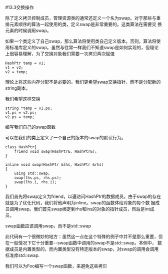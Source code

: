 #13.3交换操作

除了定义拷贝控制成员，管理资源类的通常还定义一个名为swap。对于那些与重排元素顺序的算法一起使用的类，定义swap是非常重要的。这类算法在需要交
换元素的时候调用swap。

如果一个类定义了自己swap，那么算法将使用类自己定义版本。否则，算法将使用标准库定义的swap。虽然与往常一样我们不知道swap是如何实现的，但理论
上很容易理解，为了交换对象我们需要一次拷贝两次赋值

```
HashPtr temp = v1;
v1 = v2;
v2 = temp;
```

理论上将这些内存分配不是必要的。我们更希望swap交换指针，而不是分配新的string副本。

我们希望这样交换

```
string *temp = v1.ps;
v1.ps = v2.ps;
v2.ps = temp;
```

编写我们自己的swap函数

可以在我们的类上定义了一个自己的版本的swap的默认行为。
 
```
class HashPtr{
    friend void swap(HashPtr&, HashPtr&);
}

inline void swap(HashPtr &lhs, HashPtr &rhs)
{
    using std::swap;
    swap(lhs.ps, rhs.ps);
    swap(lhs.i, rhs.i);
}
```

我们首先将swap定义为friend，以遍访问HashPtr的数据成员。由于swap的存在就是为了优化代码，我们将他声明为inline。swap的函数体给对象的每个数
据成员调用swap。我们首先swap绑定到rhs和lns的对象的指针成员，然后是int成员。

swap函数应该调用swap，而不是std::swap

此代码有一个很微妙的地方：虽然这一点在这个特殊的例子中并不是那么重要，但在一般情况下它十分重要--swap函数中调用的swap不是std::swap。本例中，
数据成员是内置类型的，而内置类型没有特定版本的swap，对swap的调用会调用标准库std::swap.

我们可以为Foo编写一个swap函数，来避免这些拷贝

```

```

